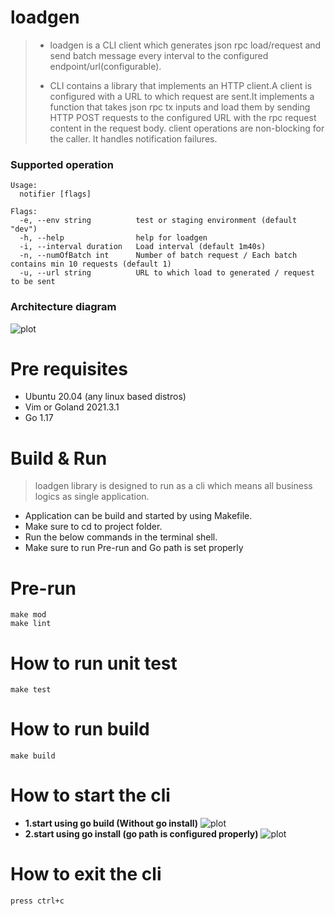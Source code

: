 # loadgen
>*  loadgen is a CLI client which generates json rpc load/request and send batch message every interval to the configured endpoint/url(configurable).
>
>*   CLI contains a library that implements an HTTP client.A client is configured with a URL to which request are sent.It implements a function that takes json rpc tx inputs and load them by sending HTTP POST requests to the configured URL with the rpc request content in the request body.
client operations are non-blocking for the caller. It handles notification failures.

### Supported operation
```
Usage:
  notifier [flags]

Flags:
  -e, --env string          test or staging environment (default "dev")
  -h, --help                help for loadgen
  -i, --interval duration   Load interval (default 1m40s)
  -n, --numOfBatch int      Number of batch request / Each batch contains min 10 requests (default 1)
  -u, --url string          URL to which load to generated / request to be sent
  ```

### Architecture diagram
![plot](picture/Architecture_diagram.png)


# Pre requisites
- Ubuntu 20.04 (any linux based distros) 
- Vim or Goland 2021.3.1
- Go 1.17

# Build & Run
> loadgen library  is designed to run as a cli which means all business logics as single application.
* Application can be build and started by using Makefile.
* Make sure to cd to project folder.
* Run the below commands in the terminal shell.
* Make sure to run Pre-run and Go path is set properly

# Pre-run
    make mod
    make lint

# How to run unit test
    make test

# How to run build
    make build

# How to start the cli
- **1.start using go build (Without go install)**
![plot](picture/go-build.png)
- **2.start using go install (go path is configured properly)**
![plot](picture/go-install.png)

# How to exit the cli
    press ctrl+c 
